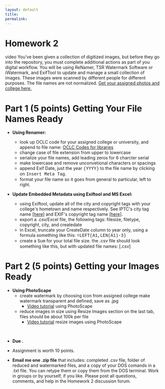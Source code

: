 ```yaml
---
layout: default
title: 
permalink:
---
```


<h1> Homework 2</h1>

video 
You've been given a collection of digitized images, but before they go into the repository, you must complete additional actions as part of you digital workflow. You will be using ReNamer, TSR Watermark Software or iWatermark, and ExifTool to update and manage a small collection of images. These images were scanned by different people for different purposes. The file names are not normalized. [Get your assigned photos and college here.](http://www.greengrove.markdwolfe.com/ist653/)

# Part 1 (5 points) Getting Your File Names Ready

- **Using Renamer:**

	- look up OCLC code for your assigned college or university, and append to file name: [OCLC Codes for libraries](http://www.oclc.org/contacts/libraries.en.html)
	- change case of file extension from upper to lowercase
	- serialize your file names, add leading zeros for 6 charcter serial
	- make lowercase and remove unconvetional characters or spacings
	- append Exif Date, just the year <span style="font-family:Courier">(YYYY)</span> to the file name by clicking on <span style="font-family:Courier">Insert Meta Tag</span>.
	- format your file name so it goes from general to particular, left to right.


- **Update Embedded Metadata using Exiftool and MS Excel:**

	- using Exiftool, update all of the city and copyright tags with your college's hometown and name respectively. See IPTC's city tag name [[here]](https://exiftool.org/TagNames/IPTC.html) and EXIF's copyright tag name [[here]](https://exiftool.org/TagNames/EXIF.html).
	- export a .csv/Excel file, the following tags: filesize, filetype, copyright, city, and createdate
	- in Excel, truncate your CreateDate column to year only, using a formula something like this: <span style="font-family:Courier">=LEFT(A1,LEN(A1)-3)</span>
	- create a <span style="font-family:Courier">Sum</span> for your total file size.
the .csv file should look something like this, but with updated file names: [.csv]

# Part 2 (5 points) Getting your Images Ready

- **Using PhotoScape**
	- create watermark by choosing icon from assigned college make watermark transparent and defined, save as .jpg
		- [Video tutorial](https://www.youtube.com/watch?v=ei0UoIIU_Yo&t=196s) using PhotoScape 
	- reduce images in size using Resize Images section on the last tab, files should be about 100k per file
		- [Video tutorial]() resize images using PhotoScape 


<br/>

- **Due .** 

- Assignment is worth 10 points. 

- **Email me one .zip file** that includes: completed .csv file, folder of reduced and watermarked files, and a copy of your DOS comands in a .txt file. You can retype them or copy them from the DOS terminal. Work in groups or by yourself, if you like. Please post all questions, comments, and help in the Homework 2 discussion forum. 